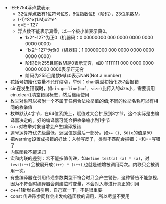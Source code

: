 * IEEE754浮点数表示
  * 32位浮点数有1位符号位S，8位指数位E（阶码），23位尾数M。
  * (-1)^S^x(1.M)x2^e^
  * e=E - 127
  * 浮点数不能表示真零，以一个极小值表示真0。
    * 1x2^-127^为正0（机器码：0 00000000 000 0000 0000 0000 0000 0000）
    * -1x2^-127^为负0（机器码：1 00000000 000 0000 0000 0000 0000 0000）
    * 阶码E为255且尾数M是0表示无穷，如0 11111111 000 0000 0000 0000 0000 0000表示正无穷
    * 阶码为255且尾数M非0表示NaN(Not a number)
* 花括号初始化变量不允许缩窄，举例：char类型初始化257会报错
* cin在发生错误时，如`cin.getline(buf, size)`比传入的size小，需要调用cin.clear()清空错误标志，然后继续使用
* 枚举对象可以被附一个不属于任何合法枚举值的值;不同的枚举名称可以有相同的枚举值
* 枚举默认4字节，在64位系统上，赋值过大会扩展到8字节，这个实际是由编译器决定的，好的编译器可能会把枚举缩小到1字节
* c++对枚举对象自增会产生编译报错
* 逗号运算符优先级最低，返回值是最后一部分。如`x= (1, 50)`x的值是50
* 把warning设置成报错的好处：入参写反了，类型不匹配会报错；=和==写错了
* 内联函数不能递归
* 宏和内联的差别：宏不能按值传递，如`define test(a) (a) * (a)`，对`test(i++)`会被展开成`(i++) * (i++)`,也就是递增被调用两次。内联只会被调用一次。
* 有些编译器在引用传递参数类型不符合时只会产生警告，这种警告不能忽视，因为不符合时编译器会创建临时变量，不会对入参进行真正的引用
* c++11新增右值引用，自己查一下，不是很重要
* const 传递形参同样会出发构造函数的调用，所以尽量不要用 